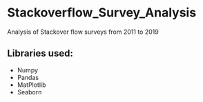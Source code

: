 # Stackoverflow_Survey_Analysis
 Analysis of Stackover flow surveys from 2011 to 2019

## Libraries used:
<ul>
<li> Numpy </li>
<li> Pandas </li>
<li> MatPlotlib </li>
<li> Seaborn </li>
 </ul>

